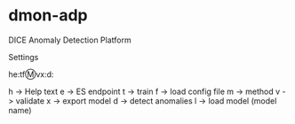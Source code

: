 # dmon-adp
DICE Anomaly Detection Platform

Settings

he:tf:m:vx:d:

h -> Help text
e -> ES endpoint
t -> train
f -> load config file
m -> method
v -> validate
x -> export model
d -> detect anomalies
l -> load model (model name)